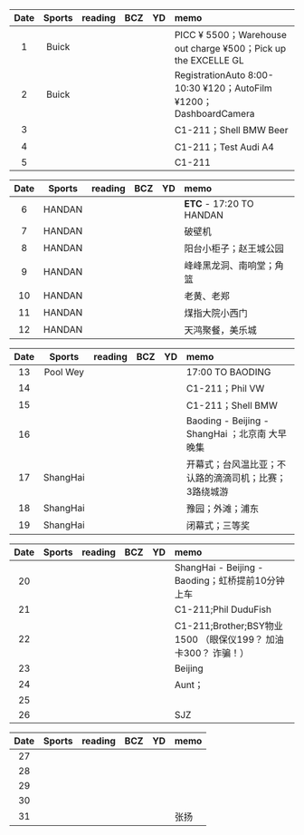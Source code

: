 | Date  | Sports | reading | BCZ | YD | memo | 
| :---: | :---: | :---: | :---: | :---: | :--- | 
| 1 | Buick |  |  |  | PICC ¥ 5500；Warehouse out charge ¥500；Pick up the EXCELLE GL| 
| 2 | Buick |  |  |  | RegistrationAuto 8:00-10:30 ¥120；AutoFilm ¥1200；DashboardCamera | 
| 3 |  |  |  |  | C1-211；Shell BMW Beer | 
| 4 |  |  |  |  | C1-211；Test Audi A4 | 
| 5 |  |  |  |  | C1-211 | 

| Date  | Sports | reading | BCZ | YD | memo | 
| :---: | :---: | :---: | :---: | :---: | :--- | 
| 6 | HANDAN |  |  |  | **ETC** - 17:20 TO HANDAN | 
| 7 | HANDAN |  |  |  |  破壁机 | 
| 8 | HANDAN |  |  |  |  阳台小柜子；赵王城公园| 
| 9 | HANDAN |  |  |  |  峰峰黑龙洞、南响堂；角篮|   
| 10 | HANDAN |  |  |  |  老黄、老郑| 
| 11 | HANDAN  |  |  |  |  煤指大院小西门 | 
| 12 | HANDAN  |  |  |  |  天鸿聚餐，美乐城| 

| Date  | Sports | reading | BCZ | YD | memo | 
| :---: | :---: | :---: | :---: | :---: | :--- | 
| 13 | Pool Wey |  |  |  | 17:00 TO BAODING | 
| 14 |  |  |  |  | C1-211；Phil VW | 
| 15 |  |  |  |  | C1-211；Shell BMW | 
| 16 |  |  |  |  | Baoding - Beijing - ShangHai ；北京南 大早晚集 | 
| 17 | ShangHai |  |  |  | 开幕式；台风温比亚；不认路的滴滴司机；比赛；3路绕城游 | 
| 18 | ShangHai |  |  |  | 豫园；外滩；浦东 | 
| 19 | ShangHai |  |  |  | 闭幕式；三等奖 | 

| Date  | Sports | reading | BCZ | YD | memo | 
| :---: | :---: | :---: | :---: | :---: | :--- | 
| 20 |  |  |  |  | ShangHai - Beijing - Baoding；虹桥提前10分钟上车 | 
| 21 |  |  |  |  | C1-211;Phil DuduFish | 
| 22 |  |  |  |  | C1-211;Brother;BSY物业1500 （眼保仪199？ 加油卡300？ 诈骗！）| 
| 23 |  |  |  |  | Beijing | 
| 24 |  |  |  |  | Aunt； | 
| 25 |  |  |  |  |   | 
| 26 |  |  |  |  | SJZ | 

| Date  | Sports | reading | BCZ | YD | memo | 
| :---: | :---: | :---: | :---: | :---: | :--- | 
| 27 |  |  |  |  |  | 
| 28 |  |  |  |  |  | 
| 29 |  |  |  |  |  |  
| 30 |  |  |  |  |  | 
| 31 |  |  |  |  | 张扬 | 
